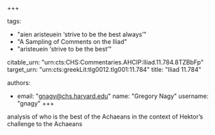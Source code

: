 +++

tags:
- "aien aristeuein ‘strive to be the best always’"
- "A Sampling of Comments on the Iliad"
- "aristeuein ‘strive to be the best’"

citable_urn: "urn:cts:CHS:Commentaries.AHCIP:Iliad.11.784.8TZBbFp"
target_urn: "urn:cts:greekLit:tlg0012.tlg001:11.784"
title: "Iliad 11.784"

authors:
- email: "gnagy@chs.harvard.edu"
  name: "Gregory Nagy"
  username: "gnagy"
+++

<p>analysis of who is the best of the Achaeans in the context of Hektor’s challenge to the Achaeans</p>